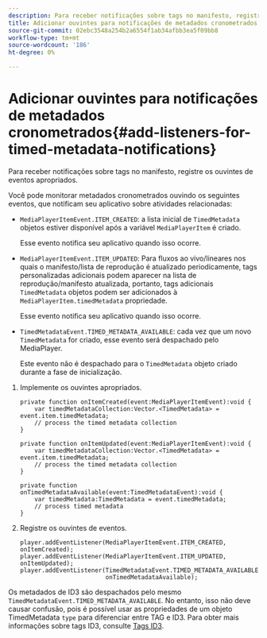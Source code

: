 ```yaml
---
description: Para receber notificações sobre tags no manifesto, registre os ouvintes de eventos apropriados.
title: Adicionar ouvintes para notificações de metadados cronometrados
source-git-commit: 02ebc3548a254b2a6554f1ab34afbb3ea5f09bb8
workflow-type: tm+mt
source-wordcount: '186'
ht-degree: 0%

---
```


# Adicionar ouvintes para notificações de metadados cronometrados{#add-listeners-for-timed-metadata-notifications}

Para receber notificações sobre tags no manifesto, registre os ouvintes de eventos apropriados.

Você pode monitorar metadados cronometrados ouvindo os seguintes eventos, que notificam seu aplicativo sobre atividades relacionadas:

* `MediaPlayerItemEvent.ITEM_CREATED`: a lista inicial de `TimedMetadata` objetos estiver disponível após a variável `MediaPlayerItem` é criado.

  Esse evento notifica seu aplicativo quando isso ocorre.

* `MediaPlayerItemEvent.ITEM_UPDATED`: Para fluxos ao vivo/lineares nos quais o manifesto/lista de reprodução é atualizado periodicamente, tags personalizadas adicionais podem aparecer na lista de reprodução/manifesto atualizada, portanto, tags adicionais `TimedMetadata` objetos podem ser adicionados à `MediaPlayerItem.timedMetadata` propriedade.

  Esse evento notifica seu aplicativo quando isso ocorre.

* `TimedMetadataEvent.TIMED_METADATA_AVAILABLE`: cada vez que um novo `TimedMetadata` for criado, esse evento será despachado pelo MediaPlayer.

  Este evento não é despachado para o `TimedMetadata` objeto criado durante a fase de inicialização.

1. Implemente os ouvintes apropriados.

   ```
   private function onItemCreated(event:MediaPlayerItemEvent):void { 
       var timedMetadataCollection:Vector.<TimedMetadata> = event.item.timedMetadata; 
       // process the timed metadata collection 
   } 
   
   private function onItemUpdated(event:MediaPlayerItemEvent):void { 
       var timedMetadataCollection:Vector.<TimedMetadata> = event.item.timedMetadata; 
       // process the timed metadata collection 
   } 
   
   private function onTimedMetadataAvailable(event:TimedMetadataEvent):void { 
       var timedMetadata:TimedMetadata = event.timedMetadata; 
       // process timed metadata 
   }
   ```

1. Registre os ouvintes de eventos.

   ```
   player.addEventListener(MediaPlayerItemEvent.ITEM_CREATED, onItemCreated); 
   player.addEventListener(MediaPlayerItemEvent.ITEM_UPDATED, onItemUpdated); 
   player.addEventListener(TimedMetadataEvent.TIMED_METADATA_AVAILABLE,  
                           onTimedMetadataAvailable);
   ```

Os metadados de ID3 são despachados pelo mesmo `TimedMetadataEvent.TIMED_METADATA_AVAILABLE`. No entanto, isso não deve causar confusão, pois é possível usar as propriedades de um objeto TimedMetadata `type` para diferenciar entre TAG e ID3. Para obter mais informações sobre tags ID3, consulte [Tags ID3](../../../tvsdk-1.4-for-desktop-hls/r-psdk-dhls-1.4-notification-system/notification-system/t-psdk-dhls-1.4-id3-metadata-retrieve.md).
